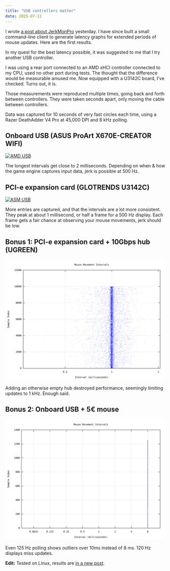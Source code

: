 ```yaml
---
title: "USB controllers matter"
date: 2025-07-12
---
```


I wrote [a post about JerkMonPro](/posts/lag/) yesterday. I have since built a small command-line client to generate latency graphs for extended periods of mouse updates. Here are the first results.

In my quest for the best latency possible, it was suggested to me that I try another USB controller.

I was using a rear port connected to an AMD xHCI controller connected to my CPU, used no other port during tests. The thought that the difference would be measurable amused me. Now equipped with a U3142C board, I've checked. Turns out, it is.

Those measurements were reproduced multiple times, going back and forth between controllers. They were taken seconds apart, only moving the cable between controllers.

Data was captured for 10 seconds of very fast circles each time, using a Razer DeathAdder V4 Pro at 45,000 DPI and 8 kHz polling.

## Onboard USB (ASUS ProArt X670E-CREATOR WIFI)

<a href="/assets/usb-controllers/b.svg">
<img alt="AMD USB" src="/assets/usb-controllers/b.svg" style="background-color: white;"/>
</a>

The longest intervals get close to 2 milliseconds. Depending on when & how the game engine captures input data, jerk is possible at 500 Hz.

## PCI-e expansion card (GLOTRENDS U3142C)

<a href="/assets/usb-controllers/a.svg">
<img alt="ASM USB" src="/assets/usb-controllers/a.svg" style="background-color: white;"/>
</a>

More entries are captured, and that the intervals are a lot more consistent. They peak at about 1 millisecond, or half a frame for a 500 Hz display. Each frame gets a fair chance at observing your mouse movements, jerk should be low.

## Bonus 1: PCI-e expansion card + 10Gbps hub (UGREEN)

<a href="/assets/usb-controllers/c.svg">
<img alt="ASM+UGREEN USB" src="/assets/usb-controllers/c.svg" style="background-color: white;"/>
</a>

Adding an otherwise empty hub destroyed performance, seemingly limiting updates to 1 kHz. Enough said.

## Bonus 2: Onboard USB + 5€ mouse

<a href="/assets/usb-controllers/d.svg">
<img alt="AMD+cheap mouse USB" src="/assets/usb-controllers/d.svg" style="background-color: white;"/>
</a>

Even 125 Hz polling shows outliers over 10ms instead of 8 ms. 120 Hz displays miss updates.

**Edit:** Tested on Linux, results are [in a new post](/posts/linux-usb-controllers/).
